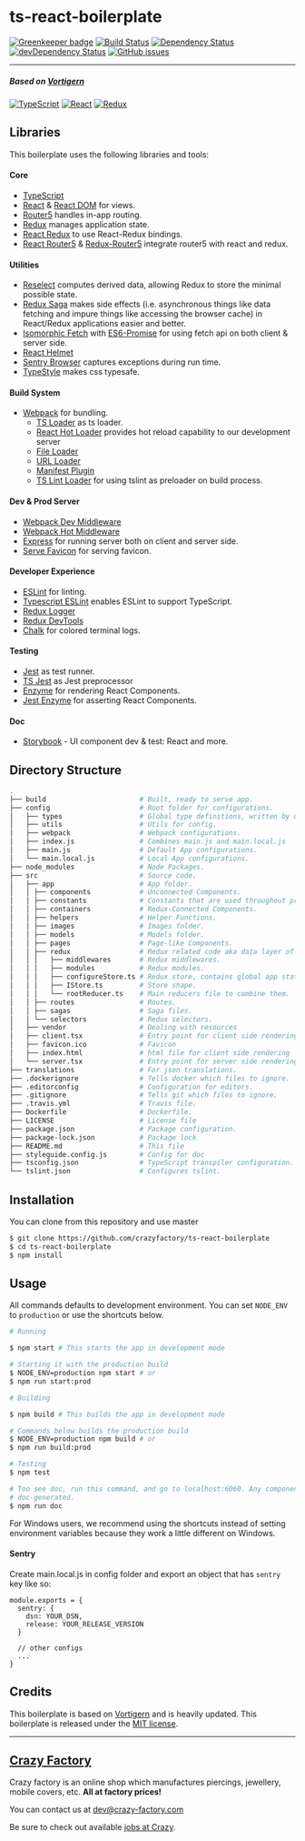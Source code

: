 # ts-react-boilerplate

[![Greenkeeper badge](https://badges.greenkeeper.io/crazyfactory/ts-react-boilerplate.svg?token=817c7964cfab1973415f903cc9bde50f4d9ea8d7fe44c1b0e722569f0c99438d)](https://greenkeeper.io/)
[![Build Status](https://travis-ci.org/crazyfactory/ts-react-boilerplate.svg?branch=master)](https://travis-ci.org/crazyfactory/ts-react-boilerplate)
[![Dependency Status](https://david-dm.org/crazyfactory/ts-react-boilerplate.svg)](https://david-dm.org/crazyfactory/ts-react-boilerplate)
[![devDependency Status](https://david-dm.org/crazyfactory/ts-react-boilerplate/dev-status.svg)](https://david-dm.org/crazyfactory/ts-react-boilerplate?type=dev)
[![GitHub issues](https://img.shields.io/github/issues/crazyfactory/ts-react-boilerplate.svg)](https://github.com/crazyfactory/ts-react-boilerplate/issues)
___

##### Based on [Vortigern](https://github.com/barbar/vortigern)

[![TypeScript](https://barbaruploads.s3.amazonaws.com/bicoz/typescript.png)](https://www.typescriptlang.org/)
[![React](https://barbaruploads.s3.amazonaws.com/bicoz/react.png)](https://github.com/facebook/react)
[![Redux](https://barbaruploads.s3.amazonaws.com/bicoz/redux.png)](https://github.com/reactjs/redux)

## Libraries
This boilerplate uses the following libraries and tools:

#### Core
- [TypeScript](https://www.typescriptlang.org/)
- [React](https://github.com/facebook/react) & [React DOM](https://github.com/facebook/react) for views.
- [Router5](https://github.com/router5) handles in-app routing.
- [Redux](https://github.com/reactjs/redux) manages application state.
- [React Redux](https://github.com/reactjs/react-redux) to use React-Redux bindings.
- [React Router5](https://github.com/router5) & [Redux-Router5](https://github.com/router5) integrate router5 with react
and redux.

#### Utilities
- [Reselect](https://github.com/reduxjs/reselect/) computes derived data, allowing Redux to store the minimal possible
state.
- [Redux Saga](https://github.com/redux-saga/redux-saga) makes side effects (i.e. asynchronous things like data fetching
and impure things like accessing the browser cache) in React/Redux applications easier and better.
- [Isomorphic Fetch](https://github.com/matthew-andrews/isomorphic-fetch) with
[ES6-Promise](https://github.com/stefanpenner/es6-promise) for using fetch api on both client & server side.
- [React Helmet](https://github.com/nfl/react-helmet)
- [Sentry Browser](https://github.com/getsentry/sentry-javascript) captures exceptions during run time.
- [TypeStyle](https://github.com/typestyle/typestyle) makes css typesafe.

#### Build System
- [Webpack](https://github.com/webpack/webpack) for bundling.
  - [TS Loader](https://github.com/TypeStrong/ts-loader) as ts loader.
  - [React Hot Loader](https://github.com/gaearon/react-hot-loader) provides hot reload capability to our development
  server
  - [File Loader](https://github.com/webpack/file-loader)
  - [URL Loader](https://github.com/webpack/url-loader)
  - [Manifest Plugin](https://github.com/danethurber/webpack-manifest-plugin)
  - [TS Lint Loader](https://github.com/wbuchwalter/tslint-loader) for using tslint as preloader on build process.

#### Dev & Prod Server
- [Webpack Dev Middleware](https://github.com/webpack/webpack-dev-middleware)
- [Webpack Hot Middleware](https://github.com/webpack/webpack-hot-middleware)
- [Express](https://github.com/expressjs/express) for running server both on client and server side.
- [Serve Favicon](https://github.com/expressjs/serve-favicon) for serving favicon.

#### Developer Experience
- [ESLint](https://github.com/eslint/eslint) for linting.
- [Typescript ESLint](https://github.com/typescript-eslint/typescript-eslint) enables ESLint to support TypeScript.
- [Redux Logger](https://github.com/theaqua/redux-logger)
- [Redux DevTools](https://github.com/gaearon/redux-devtools)
- [Chalk](https://github.com/chalk/chalk) for colored terminal logs.

#### Testing
- [Jest](https://github.com/facebook/jest) as test runner.
- [TS Jest](https://github.com/kulshekhar/ts-jest) as Jest preprocessor
- [Enzyme](https://github.com/airbnb/enzyme) for rendering React Components.
- [Jest Enzyme](https://github.com/blainekasten/enzyme-matchers) for asserting React Components.

#### Doc
- [Storybook](https://github.com/storybookjs/storybook) - UI component dev & test: React and more.

## Directory Structure
```bash
.
├── build                       # Built, ready to serve app.
├── config                      # Root folder for configurations.
│   ├── types                   # Global type definitions, written by us.
│   ├── utils                   # Utils for config.
│   ├── webpack                 # Webpack configurations.
│   ├── index.js                # Combines main.js and main.local.js
│   ├── main.js                 # Default App configurations.
│   └── main.local.js           # Local App configurations.
├── node_modules                # Node Packages.
├── src                         # Source code.
│   ├── app                     # App folder.
│   │ ├── components            # Unconnected Components.
│   │ ├── constants             # Constants that are used throughout project like Color and FontSize
│   │ ├── containers            # Redux-Connected Components.
│   │ ├── helpers               # Helper Functions.
│   │ ├── images                # Images folder.
│   │ ├── models                # Models folder.
│   │ ├── pages                 # Page-like Components.
│   │ ├── redux                 # Redux related code aka data layer of the app.
│   │ │   ├── middlewares       # Redux middlewares.     
│   │ │   ├── modules           # Redux modules.     
│   │ │   ├── configureStore.ts # Redux store, contains global app state.
│   │ │   ├── IStore.ts         # Store shape.
│   │ │   └── rootReducer.ts    # Main reducers file to combine them.    
│   │ ├── routes                # Routes.
│   │ ├── sagas                 # Saga files.
│   │ └── selectors             # Redux selectors.
│   ├── vendor                  # Dealing with resources
│   ├── client.tsx              # Entry point for client side rendering.
│   ├── favicon.ico             # Favicon
│   ├── index.html              # html file for client side rendering
│   └── server.tsx              # Entry point for server side rendering.
├── translations                # For json translations.
├── .dockerignore               # Tells docker which files to ignore.
├── .editorconfig               # Configuration for editors.
├── .gitignore                  # Tells git which files to ignore.
├── .travis.yml                 # Travis file.
├── Dockerfile                  # Dockerfile.
├── LICENSE                     # License file
├── package.json                # Package configuration.
├── package-lock.json           # Package lock
├── README.md                   # This file
├── styleguide.config.js        # Config for doc
├── tsconfig.json               # TypeScript transpiler configuration.
└── tslint.json                 # Configures tslint.
```

## Installation

You can clone from this repository and use master

```bash
$ git clone https://github.com/crazyfactory/ts-react-boilerplate
$ cd ts-react-boilerplate
$ npm install
```

## Usage

All commands defaults to development environment. You can set `NODE_ENV` to `production` or use the shortcuts below.

```bash
# Running

$ npm start # This starts the app in development mode

# Starting it with the production build
$ NODE_ENV=production npm start # or
$ npm run start:prod

# Building 

$ npm build # This builds the app in development mode

# Commands below builds the production build
$ NODE_ENV=production npm build # or
$ npm run build:prod

# Testing
$ npm test

# Too see doc, run this command, and go to localhost:6060. Any component that has .md file with the same name will be
# doc-generated.
$ npm run doc
```

For Windows users, we recommend using the shortcuts instead of setting environment variables because they work a little
different on Windows.

#### Sentry
Create main.local.js in config folder and export an object that has `sentry` key like so:
```
module.exports = {
  sentry: {
    dsn: YOUR_DSN,
    release: YOUR_RELEASE_VERSION
  }
  
  // other configs
  ...
}
```

## Credits

This boilerplate is based on [Vortigern](https://github.com/barbar/vortigern) and is heavily updated.
This boilerplate is released under the [MIT license](LICENSE).

___

## [Crazy Factory](https://www.crazy-factory.com/en-US/)

Crazy factory is an online shop which manufactures piercings, jewellery, mobile covers, etc. **All at factory prices!**

You can contact us at [dev@crazy-factory.com](mailto:dev@crazy-factory.com)

Be sure to check out available [jobs at Crazy](http://stackoverflow.com/jobs/companies/Crazy-Factory).
